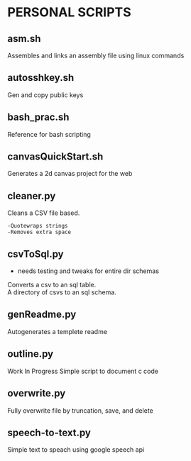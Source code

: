 # PERSONAL SCRIPTS

## asm.sh

Assembles and links an assembly file using linux commands

## autosshkey.sh

Gen and copy public keys

## bash_prac.sh

Reference for bash scripting

## canvasQuickStart.sh

Generates a 2d canvas project for the web

## cleaner.py

Cleans a CSV file based.  

    -Quotewraps strings  
    -Removes extra space  

## csvToSql.py

* needs testing and tweaks for entire dir schemas

Converts a csv to an sql table.  
A directory of csvs to an sql schema.  

## genReadme.py

Autogenerates a templete readme

## outline.py

Work In Progress
Simple script to document c code

## overwrite.py

Fully overwrite file by truncation, save, and delete

## speech-to-text.py

Simple text to speach using google speech api
